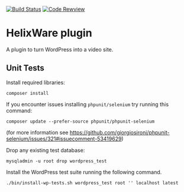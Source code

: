 [![Build Status](https://secure.travis-ci.org/insideout10/helixware-plugin.svg?branch=master)](https://travis-ci.org/insideout10/helixware-plugin)
[![Code Rewview](https://codeclimate.com/github/insideout10/helixware-plugin.png)](https://codeclimate.com/github/insideout10/helixware-plugin)


HelixWare plugin
================

A plugin to turn WordPress into a video site.

Unit Tests
----------

Install required libraries:

    composer install


If you encounter issues installing `phpunit/selenium` try running this command:

    composer update --prefer-source phpunit/phpunit-selenium

(for more information see https://github.com/giorgiosironi/phpunit-selenium/issues/321#issuecomment-53419629)


Drop any existing test database:

    mysqladmin -u root drop wordpress_test


Install the WordPress test suite running the following command.

    ./bin/install-wp-tests.sh wordpress_test root '' localhost latest

